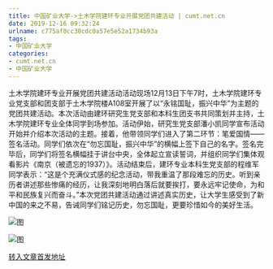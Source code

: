 ```yaml
---
title: 中国矿业大学->土木学院建环专业开展党团共建活动 | cumt.net.cn
date: 2019-12-16 09:32:24
urlname: c775af0cc30cdc0a57e5e52a1734b93a
tags: 
- 中国矿业大学
categories:
- cumt.net.cn
- 中国矿业大学
---
```

土木学院建环专业开展党团共建活动活动现场12月13日下午7时，土木学院建环专业党支部和团支部于土木学院楼A108室开展了以“永铭国耻，振兴中华”为主题的党团共建活动。本次活动由建环研究生党支部和本科生团支书共同策划并主持，土木学院建环专业全体同学到场参加。活动伊始，研究生党支部潘小凯同学宣布活动开始并介绍本次活动的主题。接着，他带领同学们进入了第二环节：笔爱国情——签名活动。同学们依次在“勿忘国耻，振兴中华”的横幅上签下自己的名字。签名完毕后，同学们将签名横幅挂于讲台中央，全体起立宣读誓词，并组织同学们集体观看影片《南京（被遗忘的1937）》。活动结束后，建环专业本科生党支部的程维军同学表示：“这是个充满仪式感的纪念活动，带我重温了那段难忘的历史。听到亲历者讲述那些惨痛的经历，让我深刻地明白落后就要挨打，要永远牢记使命，为和平和民族复兴而奋斗。”本次党团共建活动通过讲述真实历史，让大学生感受到了新中国的来之不易，告诫同学们铭记历史，勿忘国耻，更要珍惜如今的美好生活。

![图](http://xwzx.cumt.edu.cn/_upload/article/images/13/5c/779342394a1891f593bdfccfa064/ffad5877-8a4b-4c8e-abec-bdfa7e9c9737.jpg)

![图](http://xwzx.cumt.edu.cn/_upload/article/images/13/5c/779342394a1891f593bdfccfa064/63be06f4-787a-4ceb-94d1-28b1999bccc6.jpg)

[转入文章首发地址](http://xwzx.cumt.edu.cn/75/b3/c523a554419/page.htm)